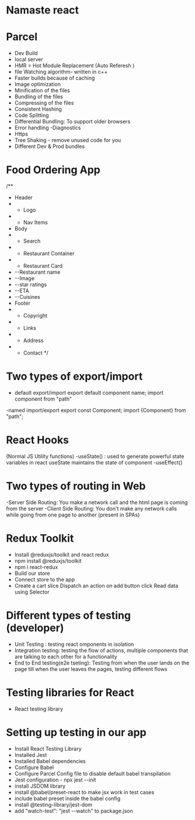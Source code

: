  # Namaste react 

 # Parcel
 - Dev Build
 - local server
 - HMR = Hot Module Replacement (Auto Referesh )
 - file Watching algorithm- written in c++
 - Faster builds because of caching
 - Image optimization
 - Minification of the files
 - Bundling of the files
 - Compressing of the files
 - Consistent Hashing
 - Code Splitting
 - Differential Bundling: To support older browsers 
 - Error handling
 -Diagnostics
 - Https 
 - Tree Shaking - remove unused code for you
 - Different Dev & Prod bundles
  
  # Food Ordering App
  /**
 * Header
 * - Logo
 * - Nav Items 
 * Body
 * - Search
 *  - Restaurant Container
 * - Restaurant Card  
 *  --Restaurant name
 *  --Image
 *  --star ratings
 *  --ETA
 *  --Cuisines
 * Footer
 * - Copyright
 * - Links
 * - Address
 * - Contact
 */

 # Two types of export/import
 - default export/import
 export default component name;
 import component from "path"

 -named import/export
  export const Component;
  import {Component} from "path";

  # React Hooks
   (Normal JS Utility functions)
   -useState() : used to generate powerful state variables in react
   useState maintains the state of component
   -useEffect()

   # Two types of routing in Web 
   -Server Side Routing: You make a network call and the html page is coming from the server 
   -Client Side Routing: You don't make any network calls while going from one page to another (present in SPAs) 

   # Redux Toolkit
   - Install @reduxjs/toolkit and react redux
   - npm install @reduxjs/toolkit
   -  npm i react-redux 
   - Build our store
   - Connect store to the app
   - Create a cart slice
   Dispatch an action on add button click
   Read data using Selector

   # Different types of testing (developer)
   - Unit Testing : testing react omponents in isolation
   - Integration testing: testing the flow of actions, multiple components that are talking to each other for a functionality
   - End to End testing(e2e tseting): Testing from when the user lands on the page till when the user leaves the pages, testing different flows

   # Testing libraries for React
   - React testing library

   # Setting up testing in our app
   - Install React Testing Library
   - Installed Jest
   - Installed Babel dependencies
   - Configure Babel
   - Configure Parcel Config file to disable default babel transpilation
   - Jest configuration - npx jest --init
   - install JSDOM library
   - install @babel/preset-react to make jsx work in test cases
   - include babel preset inside the babel config
   - install @testing-library/jest-dom 
   - add  "watch-test": "jest --watch" to package.json



  



